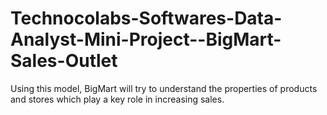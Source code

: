 # Technocolabs-Softwares-Data-Analyst-Mini-Project--BigMart-Sales-Outlet
 Using this model, BigMart will try to understand the properties of products and stores which play a key role in increasing sales.
